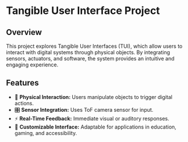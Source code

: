 # Tangible User Interface Project

## Overview
This project explores Tangible User Interfaces (TUI), which allow users to interact with digital systems through physical objects. By integrating sensors, actuators, and software, the system provides an intuitive and engaging experience.

## Features
- 📌 **Physical Interaction:** Users manipulate objects to trigger digital actions.
- 🎛 **Sensor Integration:** Uses ToF camera sensor for input.
- ⚡ **Real-Time Feedback:** Immediate visual or auditory responses.
- 🔧 **Customizable Interface:** Adaptable for applications in education, gaming, and accessibility.
